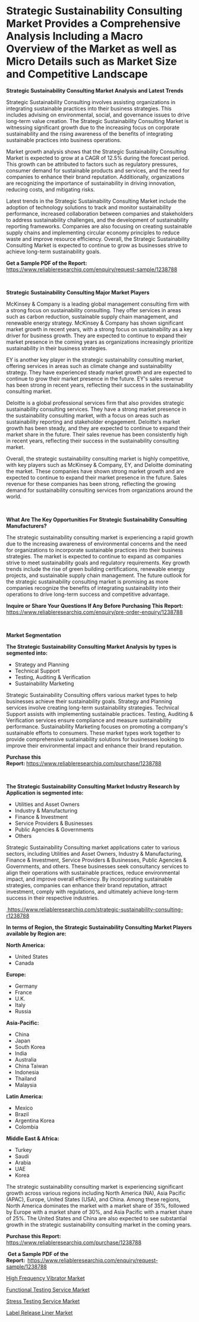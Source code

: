 <p><h1>Strategic Sustainability Consulting Market Provides a Comprehensive Analysis Including a Macro Overview of the Market as well as Micro Details such as Market Size and Competitive Landscape</h1></p><p><strong>Strategic Sustainability Consulting Market Analysis and Latest Trends</strong></p>
<p><p>Strategic Sustainability Consulting involves assisting organizations in integrating sustainable practices into their business strategies. This includes advising on environmental, social, and governance issues to drive long-term value creation. The Strategic Sustainability Consulting Market is witnessing significant growth due to the increasing focus on corporate sustainability and the rising awareness of the benefits of integrating sustainable practices into business operations.</p><p>Market growth analysis shows that the Strategic Sustainability Consulting Market is expected to grow at a CAGR of 12.5% during the forecast period. This growth can be attributed to factors such as regulatory pressures, consumer demand for sustainable products and services, and the need for companies to enhance their brand reputation. Additionally, organizations are recognizing the importance of sustainability in driving innovation, reducing costs, and mitigating risks.</p><p>Latest trends in the Strategic Sustainability Consulting Market include the adoption of technology solutions to track and monitor sustainability performance, increased collaboration between companies and stakeholders to address sustainability challenges, and the development of sustainability reporting frameworks. Companies are also focusing on creating sustainable supply chains and implementing circular economy principles to reduce waste and improve resource efficiency. Overall, the Strategic Sustainability Consulting Market is expected to continue to grow as businesses strive to achieve long-term sustainability goals.</p></p>
<p><strong>Get a Sample PDF of the Report:&nbsp;</strong> <a href="https://www.reliableresearchiq.com/enquiry/request-sample/1238788">https://www.reliableresearchiq.com/enquiry/request-sample/1238788</a></p>
<p>&nbsp;</p>
<p><strong>Strategic Sustainability Consulting Major Market Players</strong></p>
<p><p>McKinsey & Company is a leading global management consulting firm with a strong focus on sustainability consulting. They offer services in areas such as carbon reduction, sustainable supply chain management, and renewable energy strategy. McKinsey & Company has shown significant market growth in recent years, with a strong focus on sustainability as a key driver for business growth. They are expected to continue to expand their market presence in the coming years as organizations increasingly prioritize sustainability in their business strategies.</p><p>EY is another key player in the strategic sustainability consulting market, offering services in areas such as climate change and sustainability strategy. They have experienced steady market growth and are expected to continue to grow their market presence in the future. EY's sales revenue has been strong in recent years, reflecting their success in the sustainability consulting market.</p><p>Deloitte is a global professional services firm that also provides strategic sustainability consulting services. They have a strong market presence in the sustainability consulting market, with a focus on areas such as sustainability reporting and stakeholder engagement. Deloitte's market growth has been steady, and they are expected to continue to expand their market share in the future. Their sales revenue has been consistently high in recent years, reflecting their success in the sustainability consulting market.</p><p>Overall, the strategic sustainability consulting market is highly competitive, with key players such as McKinsey & Company, EY, and Deloitte dominating the market. These companies have shown strong market growth and are expected to continue to expand their market presence in the future. Sales revenue for these companies has been strong, reflecting the growing demand for sustainability consulting services from organizations around the world.</p></p>
<p>&nbsp;</p>
<p><strong>What Are The Key Opportunities For Strategic Sustainability Consulting Manufacturers?</strong></p>
<p><p>The strategic sustainability consulting market is experiencing a rapid growth due to the increasing awareness of environmental concerns and the need for organizations to incorporate sustainable practices into their business strategies. The market is expected to continue to expand as companies strive to meet sustainability goals and regulatory requirements. Key growth trends include the rise of green building certifications, renewable energy projects, and sustainable supply chain management. The future outlook for the strategic sustainability consulting market is promising as more companies recognize the benefits of integrating sustainability into their operations to drive long-term success and competitive advantage.</p></p>
<p><strong>Inquire or Share Your Questions If Any Before Purchasing This Report:</strong> <a href="https://www.reliableresearchiq.com/enquiry/pre-order-enquiry/1238788">https://www.reliableresearchiq.com/enquiry/pre-order-enquiry/1238788</a></p>
<p>&nbsp;</p>
<p><strong>Market Segmentation</strong></p>
<p><strong>The Strategic Sustainability Consulting Market Analysis by types is segmented into:</strong></p>
<p><ul><li>Strategy and Planning</li><li>Technical Support</li><li>Testing, Auditing & Verification</li><li>Sustainability Marketing</li></ul></p>
<p><p>Strategic Sustainability Consulting offers various market types to help businesses achieve their sustainability goals. Strategy and Planning services involve creating long-term sustainability strategies. Technical Support assists with implementing sustainable practices. Testing, Auditing & Verification services ensure compliance and measure sustainability performance. Sustainability Marketing focuses on promoting a company's sustainable efforts to consumers. These market types work together to provide comprehensive sustainability solutions for businesses looking to improve their environmental impact and enhance their brand reputation.</p></p>
<p><strong>Purchase this Report:&nbsp;</strong><a href="https://www.reliableresearchiq.com/purchase/1238788">https://www.reliableresearchiq.com/purchase/1238788</a></p>
<p>&nbsp;</p>
<p><strong>The Strategic Sustainability Consulting Market Industry Research by Application is segmented into:</strong></p>
<p><ul><li>Utilities and Asset Owners</li><li>Industry & Manufacturing</li><li>Finance & Investment</li><li>Service Providers & Businesses</li><li>Public Agencies & Governments</li><li>Others</li></ul></p>
<p><p>Strategic Sustainability Consulting market applications cater to various sectors, including Utilities and Asset Owners, Industry & Manufacturing, Finance & Investment, Service Providers & Businesses, Public Agencies & Governments, and others. These businesses seek consultancy services to align their operations with sustainable practices, reduce environmental impact, and improve overall efficiency. By incorporating sustainable strategies, companies can enhance their brand reputation, attract investment, comply with regulations, and ultimately achieve long-term success in their respective industries.</p></p>
<p><a href="https://www.reliableresearchiq.com/strategic-sustainability-consulting-r1238788">&nbsp;https://www.reliableresearchiq.com/strategic-sustainability-consulting-r1238788</a></p>
<p><strong>In terms of Region, the Strategic Sustainability Consulting Market Players available by Region are:</strong></p>
<p>
    <p> <strong> North America: </strong>
        <ul>
            <li>United States</li>
            <li>Canada</li>
        </ul>
        </p> 
    <p> <strong> Europe: </strong>
        <ul>
            <li>Germany</li>
            <li>France</li>
            <li>U.K.</li>
            <li>Italy</li>
            <li>Russia</li>
        </ul>
        </p> 
    <p> <strong> Asia-Pacific: </strong>
        <ul>
            <li>China</li>
            <li>Japan</li>
            <li>South Korea</li>
            <li>India</li>
            <li>Australia</li>
            <li>China Taiwan</li>
            <li>Indonesia</li>
            <li>Thailand</li>
            <li>Malaysia</li>
        </ul>
        </p> 
    <p> <strong> Latin America: </strong>
        <ul>
            <li>Mexico</li>
            <li>Brazil</li>
            <li>Argentina Korea</li>
            <li>Colombia</li>
        </ul>
        </p> 
    <p> <strong> Middle East & Africa: </strong>
        <ul>
            <li>Turkey</li>
            <li>Saudi</li>
            <li>Arabia</li>
            <li>UAE</li>
            <li>Korea</li>
        </ul>
    </p>
    </p>
<p><p>The strategic sustainability consulting market is experiencing significant growth across various regions including North America (NA), Asia Pacific (APAC), Europe, United States (USA), and China. Among these regions, North America dominates the market with a market share of 35%, followed by Europe with a market share of 30%, and Asia Pacific with a market share of 25%. The United States and China are also expected to see substantial growth in the strategic sustainability consulting market in the coming years.</p></p>
<p><strong>Purchase this Report: </strong><a href="https://www.reliableresearchiq.com/purchase/1238788">https://www.reliableresearchiq.com/purchase/1238788</a></p>
<p>&nbsp;<strong>Get a Sample PDF of the Report:&nbsp;&nbsp;</strong><a href="https://www.reliableresearchiq.com/enquiry/request-sample/1238788">https://www.reliableresearchiq.com/enquiry/request-sample/1238788</a></p>
<p><strong></strong></p>
<p><p><a href="https://www.linkedin.com/pulse/global-high-frequency-vibrator-market-share-growth-opportunities-gt88f">High Frequency Vibrator Market</a></p><p><a href="https://github.com/lairestrong/Market-Research-Report-List-1/blob/main/functional-testing-service-market.md">Functional Testing Service Market</a></p><p><a href="https://github.com/msLonKoss78/Market-Research-Report-List-1/blob/main/stress-testing-service-market.md">Stress Testing Service Market</a></p><p><a href="https://www.linkedin.com/pulse/label-release-liner-market-segmentation-geographical-regions-qgo0c">Label Release Liner Market</a></p></p>